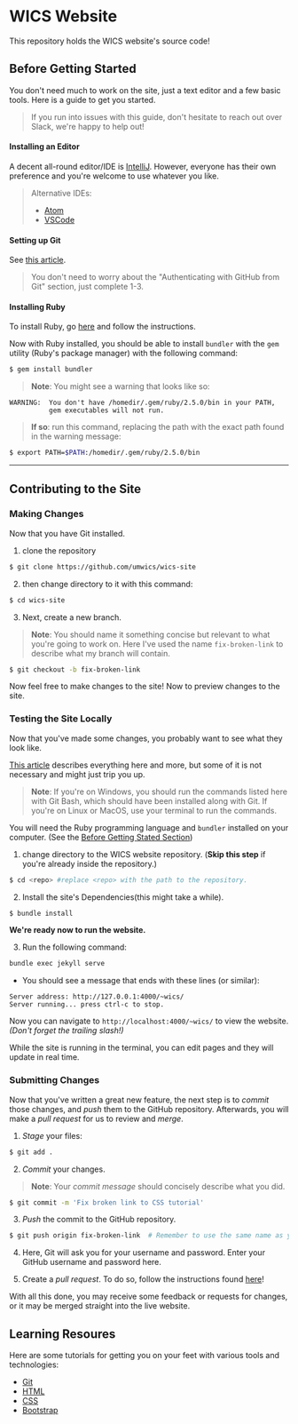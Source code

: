 # WICS Website

This repository holds the WICS website's source code!

## Before Getting Started

You don't need much to work on the site, just a text editor and a few basic tools.
Here is a guide to get you started.  
> If you run into issues with this guide, don't hesitate to reach out over Slack, we're happy to help out!

#### Installing an Editor

A decent all-round editor/IDE is [IntelliJ](https://www.jetbrains.com/idea/download/).
However, everyone has their own preference and you're welcome to use whatever you like.
> Alternative IDEs:
>  *  [Atom](https://atom.io/)
>  *  [VSCode](https://code.visualstudio.com/)
#### Setting up Git

See [this article](https://help.github.com/articles/set-up-git/).  
>You don't need to worry about the "Authenticating with GitHub from Git" section, just complete 1-3.

#### Installing Ruby
To install Ruby, go [here](https://www.ruby-lang.org/en/downloads/) and follow the instructions.  

Now with Ruby installed, you should be able to install `bundler` with the `gem` utility (Ruby's package manager) with the following command:  
```sh
$ gem install bundler
```
>**Note**: You might see a warning that looks like so:
```
WARNING:  You don't have /homedir/.gem/ruby/2.5.0/bin in your PATH,
          gem executables will not run.
```
>**If so**: run this command, replacing the path with the exact path found in the warning message:
```sh
$ export PATH=$PATH:/homedir/.gem/ruby/2.5.0/bin
```


---
## Contributing to the Site

### Making Changes

Now that you have Git installed.
1. clone the repository
```sh
$ git clone https://github.com/umwics/wics-site
```
2. then change directory to it with this command:
```sh
$ cd wics-site
```
3. Next, create a new branch.
  > **Note**: You should name it something concise but relevant to what you're going to work on.
Here I've used the name `fix-broken-link` to describe what my branch will contain.  

  ```sh
$ git checkout -b fix-broken-link
```

Now feel free to make changes to the site! Now to preview changes to the site.

### Testing the Site Locally

Now that you've made some changes, you probably want to see what they look like.

[This article](https://help.github.com/articles/setting-up-your-github-pages-site-locally-with-jekyll/) describes everything here and more, but some of it is not necessary and might just trip you up.

>**Note**: If you're on Windows, you should run the commands listed here with Git Bash, which should have been installed along with Git.
If you're on Linux or MacOS, use your terminal to run the commands.

You will need the Ruby programming language and `bundler` installed on your computer. (See the [Before Getting Stated Section](#Before-Getting-Started))

1. change directory to the WICS website repository. (**Skip this step** if you're already inside the repository.)
```sh
$ cd <repo> #replace <repo> with the path to the repository.
```

2. Install the site's Dependencies(this might take a while).
```sh
$ bundle install
```  

**We're ready now to run the website.**

3. Run the following command:
```sh
bundle exec jekyll serve
```
* You should see a message that ends with these lines (or similar):
```
Server address: http://127.0.0.1:4000/~wics/
Server running... press ctrl-c to stop.
```

Now you can navigate to `http://localhost:4000/~wics/` to view the  website. _(Don't forget the trailing slash!)_

While the site is running in the terminal, you can edit pages and they will update in real time.

### Submitting Changes

Now that you've written a great new feature, the next step is to *commit* those changes, and *push* them to the GitHub repository.
Afterwards, you will make a *pull request* for us to review and *merge*.

1. *Stage* your files:
```sh
$ git add .
```

2. *Commit* your changes.
>**Note**: Your *commit message* should concisely describe what you did.

  ```sh
$ git commit -m 'Fix broken link to CSS tutorial'
```

3. *Push* the commit to the GitHub repository.
```sh
$ git push origin fix-broken-link  # Remember to use the same name as your own branch!
```

4. Here, Git will ask you for your username and password.
Enter your GitHub username and password here.

5. Create a *pull request*.
To do so, follow the instructions found [here](https://help.github.com/articles/creating-a-pull-request/)!

With all this done, you may receive some feedback or requests for changes, or it may be merged straight into the live website.

## Learning Resoures

Here are some tutorials for getting you on your feet with various tools and technologies:

* [Git](https://try.github.io/levels/1/challenges/1)
* [HTML](https://www.w3schools.com/html/html_intro.asp)
* [CSS](https://www.w3schools.com/css/css_intro.asp)
* [Bootstrap](https://www.w3schools.com/bootstrap/bootstrap_get_started.asp)

